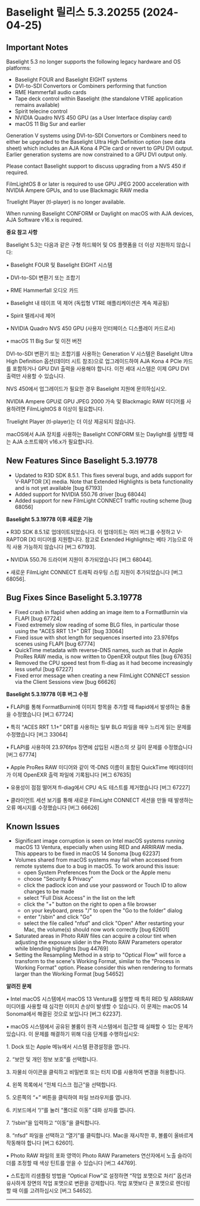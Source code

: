 # Baselight 릴리스 5.3.20255 (2024-04-25)



## Important Notes

Baselight 5.3 no longer supports the following legacy hardware and OS platforms:

* Baselight FOUR and Baselight EIGHT systems
* DVI-to-SDI Convertors or Combiners performing that function
* RME Hammerfall audio cards
* Tape deck control within Baselight (the standalone VTRE application remains available)
* Spirit telecine control
* NVIDIA Quadro NVS 450 GPU (as a User Interface display card)
* macOS 11 Big Sur and earlier

Generation V systems using DVI-to-SDI Convertors or Combiners need to either be upgraded to the Baselight Ultra High Definition option (see data sheet) which includes an AJA Kona 4 PCIe card or revert to GPU DVI output. Earlier generation systems are now constrained to a GPU DVI output only.

Please contact Baselight support to discuss upgrading from a NVS 450 if required.

FilmLightOS 8 or later is required to use GPU JPEG 2000 acceleration with NVIDIA Ampere GPUs, and to use Blackmagic RAW media

Truelight Player (tl-player) is no longer available.

When running Baselight CONFORM or Daylight on macOS with AJA devices, AJA Software v16.x is required.



**중요 참고 사항**

Baselight 5.3는 다음과 같은 구형 하드웨어 및 OS 플랫폼을 더 이상 지원하지 않습니다:



• Baselight FOUR 및 Baselight EIGHT 시스템

• DVI-to-SDI 변환기 또는 조합기

• RME Hammerfall 오디오 카드

• Baselight 내 테이프 덱 제어 (독립형 VTRE 애플리케이션은 계속 제공됨)

• Spirit 텔레시네 제어

• NVIDIA Quadro NVS 450 GPU (사용자 인터페이스 디스플레이 카드로서)

• macOS 11 Big Sur 및 이전 버전



DVI-to-SDI 변환기 또는 조합기를 사용하는 Generation V 시스템은 Baselight Ultra High Definition 옵션(데이터 시트 참조)으로 업그레이드하여 AJA Kona 4 PCIe 카드를 포함하거나 GPU DVI 출력을 사용해야 합니다. 이전 세대 시스템은 이제 GPU DVI 출력만 사용할 수 있습니다.

NVS 450에서 업그레이드가 필요한 경우 Baselight 지원에 문의하십시오.

NVIDIA Ampere GPU로 GPU JPEG 2000 가속 및 Blackmagic RAW 미디어를 사용하려면 FilmLightOS 8 이상이 필요합니다.

Truelight Player (tl-player)는 더 이상 제공되지 않습니다.

macOS에서 AJA 장치를 사용하는 Baselight CONFORM 또는 Daylight를 실행할 때는 AJA 소프트웨어 v16.x가 필요합니다.

## New Features Since Baselight 5.3.19778

* Updated to R3D SDK 8.5.1. This fixes several bugs, and adds support for V-RAPTOR \[X] media. Note that Extended Highlights is beta functionality and is not yet available \[bug 67193]
* Added support for NVIDIA 550.76 driver \[bug 68044]
* Added support for new FilmLight CONNECT traffic routing scheme \[bug 68056]

**Baselight 5.3.19778 이후 새로운 기능**

• R3D SDK 8.5.1로 업데이트되었습니다. 이 업데이트는 여러 버그를 수정하고 V-RAPTOR \[X] 미디어를 지원합니다. 참고로 Extended Highlights는 베타 기능으로 아직 사용 가능하지 않습니다 \[버그 67193].

• NVIDIA 550.76 드라이버 지원이 추가되었습니다 \[버그 68044].

• 새로운 FilmLight CONNECT 트래픽 라우팅 스킴 지원이 추가되었습니다 \[버그 68056].

## Bug Fixes Since Baselight 5.3.19778

* Fixed crash in flapid when adding an image item to a FormatBurnin via FLAPI \[bug 67724]
* Fixed extremely slow reading of some BLG files, in particular those using the "ACES RRT 1.1+" DRT \[bug 33064]
* Fixed issue with shot length for sequences inserted into 23.976fps scenes using FLAPI \[bug 67774]
* QuickTime metadata with reverse-DNS names, such as that in Apple ProRes RAW media, is now written to OpenEXR output files \[bug 67635]
* Removed the CPU speed test from fl-diag as it had become increasingly less useful \[bug 67227]
* Fixed error message when creating a new FilmLight CONNECT session via the Client Sessions view \[bug 66626]

**Baselight 5.3.19778 이후 버그 수정**

• FLAPI를 통해 FormatBurnin에 이미지 항목을 추가할 때 flapid에서 발생하는 충돌을 수정했습니다 \[버그 67724]

• 특히 “ACES RRT 1.1+” DRT를 사용하는 일부 BLG 파일을 매우 느리게 읽는 문제를 수정했습니다 \[버그 33064]

• FLAPI를 사용하여 23.976fps 장면에 삽입된 시퀀스의 샷 길이 문제를 수정했습니다 \[버그 67774]

• Apple ProRes RAW 미디어와 같이 역-DNS 이름이 포함된 QuickTime 메타데이터가 이제 OpenEXR 출력 파일에 기록됩니다 \[버그 67635]

• 유용성이 점점 떨어져 fl-diag에서 CPU 속도 테스트를 제거했습니다 \[버그 67227]

• 클라이언트 세션 보기를 통해 새로운 FilmLight CONNECT 세션을 만들 때 발생하는 오류 메시지를 수정했습니다 \[버그 66626]

## Known Issues

* Significant image corruption is seen on Intel macOS systems running macOS 13 Ventura, especially when using RED and ARRIRAW media. This appears to be fixed in macOS 14 Sonoma \[bug 62237]
* Volumes shared from macOS systems may fail when accessed from remote systems due to a bug in macOS. To work around this issue:
  * open System Preferences from the Dock or the Apple menu
  * choose "Security & Privacy"
  * click the padlock icon and use your password or Touch ID to allow changes to be made
  * select "Full Disk Access" in the list on the left
  * click the "+" button on the right to open a file browser
  * on your keyboard, press "/" to open the "Go to the folder" dialog
  * enter "/sbin" and click "Go"
  * select the file called "nfsd" and click "Open" After restarting your Mac, the volume(s) should now work correctly \[bug 62601]
* Saturated areas in Photo RAW files can acquire a colour tint when adjusting the exposure slider in the Photo RAW Parameters operator while blending highlights \[bug 44769]
* Setting the Resampling Method in a strip to "Optical Flow" will force a transform to the scene's Working Format, similar to the "Process in Working Format" option. Please consider this when rendering to formats larger than the Working Format \[bug 54652]

**알려진 문제**



• Intel macOS 시스템에서 macOS 13 Ventura를 실행할 때 특히 RED 및 ARRIRAW 미디어를 사용할 때 심각한 이미지 손상이 발생할 수 있습니다. 이 문제는 macOS 14 Sonoma에서 해결된 것으로 보입니다 \[버그 62237].

• macOS 시스템에서 공유된 볼륨이 원격 시스템에서 접근할 때 실패할 수 있는 문제가 있습니다. 이 문제를 해결하기 위해 다음 단계를 수행하십시오:

1\. Dock 또는 Apple 메뉴에서 시스템 환경설정을 엽니다.

2\. “보안 및 개인 정보 보호”를 선택합니다.

3\. 자물쇠 아이콘을 클릭하고 비밀번호 또는 터치 ID를 사용하여 변경을 허용합니다.

4\. 왼쪽 목록에서 “전체 디스크 접근”을 선택합니다.

5\. 오른쪽의 “+” 버튼을 클릭하여 파일 브라우저를 엽니다.

6\. 키보드에서 “/“를 눌러 “폴더로 이동” 대화 상자를 엽니다.

7\. “/sbin”을 입력하고 “이동”을 클릭합니다.

8\. “nfsd” 파일을 선택하고 “열기”를 클릭합니다. Mac을 재시작한 후, 볼륨이 올바르게 작동해야 합니다 \[버그 62601].

• Photo RAW 파일의 포화 영역이 Photo RAW Parameters 연산자에서 노출 슬라이더를 조정할 때 색상 틴트를 얻을 수 있습니다 \[버그 44769].

• 스트립의 리샘플링 방법을 “Optical Flow”로 설정하면 “작업 포맷으로 처리” 옵션과 유사하게 장면의 작업 포맷으로 변환을 강제합니다. 작업 포맷보다 큰 포맷으로 렌더링할 때 이를 고려하십시오 \[버그 54652].

***
